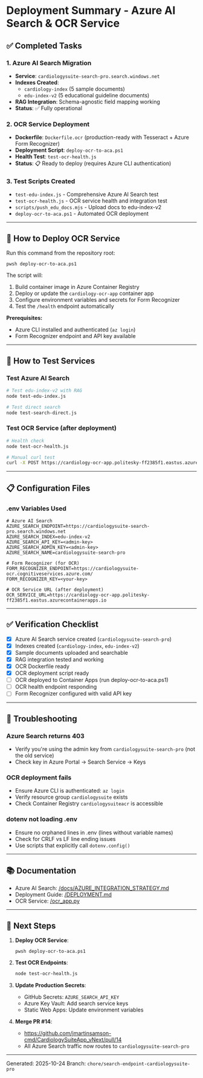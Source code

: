 # Deployment Summary - Azure AI Search & OCR Service

## ✅ Completed Tasks

### 1. Azure AI Search Migration
- **Service**: `cardiologysuite-search-pro.search.windows.net`
- **Indexes Created**:
  - `cardiology-index` (5 sample documents)
  - `edu-index-v2` (5 educational guideline documents)
- **RAG Integration**: Schema-agnostic field mapping working
- **Status**: ✅ Fully operational

### 2. OCR Service Deployment
- **Dockerfile**: `Dockerfile.ocr` (production-ready with Tesseract + Azure Form Recognizer)
- **Deployment Script**: `deploy-ocr-to-aca.ps1`
- **Health Test**: `test-ocr-health.js`
- **Status**: 📋 Ready to deploy (requires Azure CLI authentication)

### 3. Test Scripts Created
- `test-edu-index.js` - Comprehensive Azure AI Search test
- `test-ocr-health.js` - OCR service health and integration test
- `scripts/push_edu_docs.mjs` - Upload docs to edu-index-v2
- `deploy-ocr-to-aca.ps1` - Automated OCR deployment

---

## 🚀 How to Deploy OCR Service

Run this command from the repository root:

```pwsh
pwsh deploy-ocr-to-aca.ps1
```

The script will:
1. Build container image in Azure Container Registry
2. Deploy or update the `cardiology-ocr-app` container app
3. Configure environment variables and secrets for Form Recognizer
4. Test the `/health` endpoint automatically

**Prerequisites:**
- Azure CLI installed and authenticated (`az login`)
- Form Recognizer endpoint and API key available

---

## 🧪 How to Test Services

### Test Azure AI Search
```bash
# Test edu-index-v2 with RAG
node test-edu-index.js

# Test direct search
node test-search-direct.js
```

### Test OCR Service (after deployment)
```bash
# Health check
node test-ocr-health.js

# Manual curl test
curl -X POST https://cardiology-ocr-app.politesky-ff2385f1.eastus.azurecontainerapps.io/health
```

---

## 📋 Configuration Files

### .env Variables Used
```dotenv
# Azure AI Search
AZURE_SEARCH_ENDPOINT=https://cardiologysuite-search-pro.search.windows.net
AZURE_SEARCH_INDEX=edu-index-v2
AZURE_SEARCH_API_KEY=<admin-key>
AZURE_SEARCH_ADMIN_KEY=<admin-key>
AZURE_SEARCH_NAME=cardiologysuite-search-pro

# Form Recognizer (for OCR)
FORM_RECOGNIZER_ENDPOINT=https://cardiologysuite-ocr.cognitiveservices.azure.com/
FORM_RECOGNIZER_KEY=<your-key>

# OCR Service URL (after deployment)
OCR_SERVICE_URL=https://cardiology-ocr-app.politesky-ff2385f1.eastus.azurecontainerapps.io
```

---

## ✅ Verification Checklist

- [x] Azure AI Search service created (`cardiologysuite-search-pro`)
- [x] Indexes created (`cardiology-index`, `edu-index-v2`)
- [x] Sample documents uploaded and searchable
- [x] RAG integration tested and working
- [x] OCR Dockerfile ready
- [x] OCR deployment script ready
- [ ] OCR deployed to Container Apps (run deploy-ocr-to-aca.ps1)
- [ ] OCR health endpoint responding
- [ ] Form Recognizer configured with valid API key

---

## 🔧 Troubleshooting

### Azure Search returns 403
- Verify you're using the admin key from `cardiologysuite-search-pro` (not the old service)
- Check key in Azure Portal → Search Service → Keys

### OCR deployment fails
- Ensure Azure CLI is authenticated: `az login`
- Verify resource group `cardiologysuite` exists
- Check Container Registry `cardiologysuiteacr` is accessible

### dotenv not loading .env
- Ensure no orphaned lines in .env (lines without variable names)
- Check for CRLF vs LF line ending issues
- Use scripts that explicitly call `dotenv.config()`

---

## 📚 Documentation

- Azure AI Search: [/docs/AZURE_INTEGRATION_STRATEGY.md](../docs/AZURE_INTEGRATION_STRATEGY.md)
- Deployment Guide: [/DEPLOYMENT.md](../DEPLOYMENT.md)
- OCR Service: [/ocr_app.py](../ocr_app.py)

---

## 🎯 Next Steps

1. **Deploy OCR Service**:
   ```pwsh
   pwsh deploy-ocr-to-aca.ps1
   ```

2. **Test OCR Endpoints**:
   ```bash
   node test-ocr-health.js
   ```

3. **Update Production Secrets**:
   - GitHub Secrets: `AZURE_SEARCH_API_KEY`
   - Azure Key Vault: Add search service keys
   - Static Web Apps: Update environment variables

4. **Merge PR #14**:
   - https://github.com/jmartinsamson-cmd/CardiologySuiteApp_vNext/pull/14
   - All Azure Search traffic now routes to `cardiologysuite-search-pro`

---

Generated: 2025-10-24
Branch: `chore/search-endpoint-cardiologysuite-pro`
